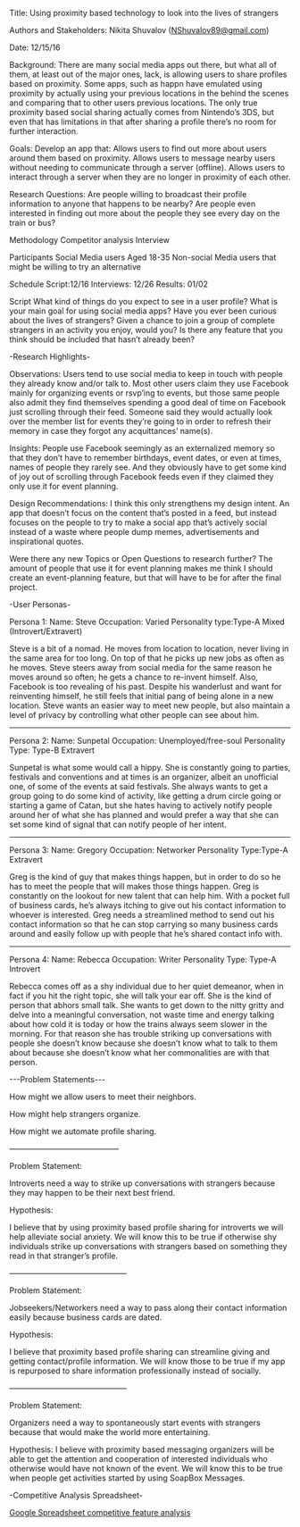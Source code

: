 Title: Using proximity based technology to look into the lives of strangers

Authors and Stakeholders:
 Nikita Shuvalov  (NShuvalov89@gmail.com)

Date: 12/15/16

Background:
There are many social media apps out there, but what all of them, at least out of the major ones, lack, is allowing users to share profiles based on proximity. Some apps, such as happn have emulated using proximity by actually using your previous locations in the behind the scenes and comparing that to other users previous locations. The only true proximity based social sharing actually comes from Nintendo’s 3DS, but even that has limitations in that after sharing a profile there’s no room for further interaction.

Goals:
Develop an app that:
Allows users to find out more about users around them based on proximity.
Allows users to message nearby users without needing to communicate through a server (offline).
Allows users to interact through a server when they are no longer in proximity of each other.

Research Questions:
Are people willing to broadcast their profile information to anyone that happens to be nearby?
Are people even interested in finding out more about the people they see every day on the train or bus?

Methodology
Competitor analysis
Interview

Participants
Social Media users
Aged 18-35
Non-social Media users that might be willing to try an alternative

Schedule
Script:12/16
Interviews: 12/26
Results: 01/02

Script
What kind of things do you expect to see in a user profile?
What is your main goal for using social media apps?
Have you ever been curious about the lives of strangers?
Given a chance to join a group of complete strangers in an activity you enjoy, would you?
Is there any feature that you think should be included that hasn’t already been?

-Research Highlights-

Observations:
	Users tend to use social media to keep in touch with people they already know and/or talk to. Most other users claim they use Facebook mainly for organizing events or rsvp’ing to events, but those same people also admit they find themselves spending a good deal of time on Facebook just scrolling through their feed. Someone said they would actually look over the member list for events they’re going to in order to refresh their memory in case they forgot any acquittances’ name(s).

Insights:
	People use Facebook seemingly as an externalized memory so that they don’t have to remember birthdays, event dates, or even at times, names of people they rarely see. And they obviously have to get some kind of joy out of scrolling through Facebook feeds even if they claimed they only use it for event planning.

Design Recommendations:
	I think this only strengthens my design intent. An app that doesn’t focus on the content that’s posted in a feed, but instead focuses on the people to try to make a social app that’s actively social instead of a waste where people dump memes, advertisements and inspirational quotes.

Were there any new Topics or Open Questions to research further?
	The amount of people that use it for event planning makes me think I should create an event-planning feature, but that will have to be for after the final project.

-User Personas-

Persona 1: 
Name: Steve
Occupation: Varied
Personality type:Type-A Mixed (Introvert/Extravert)

Steve is a bit of a nomad. He moves from location to location, never living in the same area for too long. On top of that he picks up new jobs as often as he moves. 
Steve steers away from social media for the same reason he moves around so often; he gets a chance to re-invent himself. Also, Facebook is too revealing of his past.
Despite his wanderlust and want for reinventing himself, he still feels that initial pang of being alone in a new location. Steve wants an easier way to meet new people, but also maintain a level of privacy by controlling what other people can see about him.

---

Persona 2:
Name: Sunpetal
Occupation: Unemployed/free-soul
Personality Type: Type-B Extravert

Sunpetal is what some would call a hippy. She is constantly going to parties, festivals and conventions and at times is an organizer, albeit an unofficial one, of some of the events at said festivals. 
She always wants to get a group going to do some kind of activity, like getting a drum circle going or starting a game of Catan, but she hates having to actively notify people around her of what she has planned and would prefer a way that she can set some kind of signal that can notify people of her intent.

---

Persona 3:
Name: Gregory
Occupation: Networker
Personality Type:Type-A Extravert

Greg is the kind of guy that makes things happen, but in order to do so he has to meet the people that will makes those things happen. Greg is constantly on the lookout for new talent that can help him. With a pocket full of business cards, he’s always itching to give out his contact information to whoever is interested. Greg needs a streamlined method to send out his contact information so that he can stop carrying so many business cards around and easily follow up with people that he’s shared contact info with.

---

Persona 4:
Name: Rebecca
Occupation: Writer
Personality Type: Type-A Introvert

Rebecca comes off as a shy individual due to her quiet demeanor, when in fact if you hit the right topic, she will talk your ear off. She is the kind of person that abhors small talk. She wants to get down to the nitty gritty and delve into a meaningful conversation, not waste time and energy talking about how cold it is today or how the trains always seem slower in the morning. 
For that reason she has trouble striking up conversations with people she doesn’t know because she doesn’t know what to talk to them about because she doesn’t know what her commonalities are with that person.

---Problem Statements---

How might we allow users to meet their neighbors.

How might help strangers organize.

How might we automate profile sharing.

——————————————

Problem Statement:

Introverts need a way to strike up conversations with strangers because they may happen to be their next best friend. 

Hypothesis:

I believe that by using proximity based profile sharing for introverts we will help alleviate social anxiety. 
We will know this to be true if otherwise shy individuals strike up conversations with strangers based on something they read in that stranger’s profile.

———————————————

Problem Statement:

Jobseekers/Networkers need a way to pass along their contact information easily because business cards are dated.

Hypothesis:

I believe that proximity based profile sharing can streamline giving and getting contact/profile information. 
We will know those to be true if my app is repurposed to share information professionally instead of socially.

———————————————

Problem Statement:

Organizers need a way to spontaneously start events with strangers because that would make the world more entertaining.

Hypothesis:
I believe with proximity based messaging organizers will be able to get the attention and cooperation of interested individuals who otherwise would have not known of the event. 
We will know this to be true when people get activities started by using SoapBox Messages.

-Competitive Analysis Spreadsheet-

[Google Spreadsheet competitive feature analysis](https://docs.google.com/spreadsheets/d/1RHZRzhPybZgJKt-5Kf_olZNgVeKdUcUkM4F5U7BqJkQ/edit?usp=sharing)
